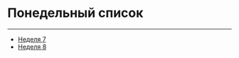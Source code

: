# **Понедельный список**
---
+ [Неделя 7](https://github.com/Kalinin-Alexander/first_rep/blob/main/7thWeekRepositary/7thWeekRead.md)
+ [Неделя 8](https://github.com/Kalinin-Alexander/first_rep/blob/main/8thWeek/8thWeekRead.md)
